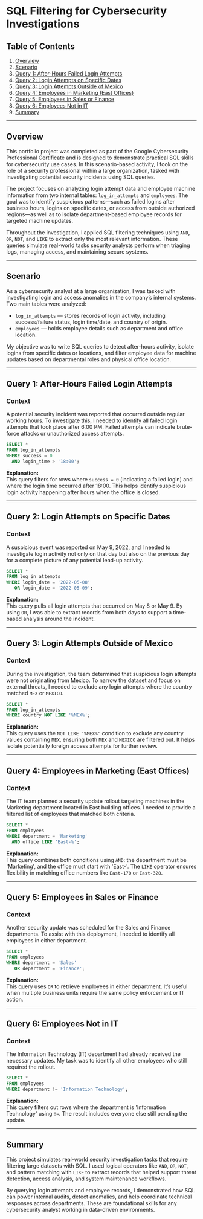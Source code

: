 # SQL Filtering for Cybersecurity Investigations

## Table of Contents  
1. [Overview](#overview)  
2. [Scenario](#scenario)  
3. [Query 1: After-Hours Failed Login Attempts](#query-1-after-hours-failed-login-attempts)  
4. [Query 2: Login Attempts on Specific Dates](#query-2-login-attempts-on-specific-dates)  
5. [Query 3: Login Attempts Outside of Mexico](#query-3-login-attempts-outside-of-mexico)  
6. [Query 4: Employees in Marketing (East Offices)](#query-4-employees-in-marketing-east-offices)  
7. [Query 5: Employees in Sales or Finance](#query-5-employees-in-sales-or-finance)  
8. [Query 6: Employees Not in IT](#query-6-employees-not-in-it)  
9. [Summary](#summary)

---

## Overview

This portfolio project was completed as part of the Google Cybersecurity Professional Certificate and is designed to demonstrate practical SQL skills for cybersecurity use cases. In this scenario-based activity, I took on the role of a security professional within a large organization, tasked with investigating potential security incidents using SQL queries.

The project focuses on analyzing login attempt data and employee machine information from two internal tables: `log_in_attempts` and `employees`. The goal was to identify suspicious patterns—such as failed logins after business hours, logins on specific dates, or access from outside authorized regions—as well as to isolate department-based employee records for targeted machine updates.

Throughout the investigation, I applied SQL filtering techniques using `AND`, `OR`, `NOT`, and `LIKE` to extract only the most relevant information. These queries simulate real-world tasks security analysts perform when triaging logs, managing access, and maintaining secure systems.

---

## Scenario

As a cybersecurity analyst at a large organization, I was tasked with investigating login and access anomalies in the company’s internal systems. Two main tables were analyzed:

- `log_in_attempts` — stores records of login activity, including success/failure status, login time/date, and country of origin.
- `employees` — holds employee details such as department and office location.

My objective was to write SQL queries to detect after-hours activity, isolate logins from specific dates or locations, and filter employee data for machine updates based on departmental roles and physical office location.

---

## Query 1: After-Hours Failed Login Attempts

### Context
A potential security incident was reported that occurred outside regular working hours. To investigate this, I needed to identify all failed login attempts that took place after 6:00 PM. Failed attempts can indicate brute-force attacks or unauthorized access attempts.

```sql
SELECT *
FROM log_in_attempts
WHERE success = 0
  AND login_time > '18:00';
```

**Explanation:**  
This query filters for rows where `success = 0` (indicating a failed login) and where the login time occurred after 18:00. This helps identify suspicious login activity happening after hours when the office is closed.

---

## Query 2: Login Attempts on Specific Dates

### Context  
A suspicious event was reported on May 9, 2022, and I needed to investigate login activity not only on that day but also on the previous day for a complete picture of any potential lead-up activity.

```sql
SELECT *
FROM log_in_attempts
WHERE login_date = '2022-05-08'
   OR login_date = '2022-05-09';
```

**Explanation:**  
This query pulls all login attempts that occurred on May 8 or May 9. By using `OR`, I was able to extract records from both days to support a time-based analysis around the incident.

---

## Query 3: Login Attempts Outside of Mexico

### Context  
During the investigation, the team determined that suspicious login attempts were not originating from Mexico. To narrow the dataset and focus on external threats, I needed to exclude any login attempts where the country matched `MEX` or `MEXICO`.

```sql
SELECT *
FROM log_in_attempts
WHERE country NOT LIKE '%MEX%';
```

**Explanation:**  
This query uses the `NOT LIKE '%MEX%'` condition to exclude any country values containing `MEX`, ensuring both `MEX` and `MEXICO` are filtered out. It helps isolate potentially foreign access attempts for further review.

---

## Query 4: Employees in Marketing (East Offices)

### Context  
The IT team planned a security update rollout targeting machines in the Marketing department located in East building offices. I needed to provide a filtered list of employees that matched both criteria.

```sql
SELECT *
FROM employees
WHERE department = 'Marketing'
  AND office LIKE 'East-%';
```

**Explanation:**  
This query combines both conditions using `AND`: the department must be 'Marketing', and the office must start with 'East-'. The `LIKE` operator ensures flexibility in matching office numbers like `East-170` or `East-320`.

---

## Query 5: Employees in Sales or Finance

### Context  
Another security update was scheduled for the Sales and Finance departments. To assist with this deployment, I needed to identify all employees in either department.

```sql
SELECT *
FROM employees
WHERE department = 'Sales'
   OR department = 'Finance';
```

**Explanation:**  
This query uses `OR` to retrieve employees in either department. It’s useful when multiple business units require the same policy enforcement or IT action.

---

## Query 6: Employees Not in IT

### Context  
The Information Technology (IT) department had already received the necessary updates. My task was to identify all other employees who still required the rollout.

```sql
SELECT *
FROM employees
WHERE department != 'Information Technology';
```

**Explanation:**  
This query filters out rows where the department is 'Information Technology' using `!=`. The result includes everyone else still pending the update.

---

## Summary

This project simulates real-world security investigation tasks that require filtering large datasets with SQL. I used logical operators like `AND`, `OR`, `NOT`, and pattern matching with `LIKE` to extract records that helped support threat detection, access analysis, and system maintenance workflows.

By querying login attempts and employee records, I demonstrated how SQL can power internal audits, detect anomalies, and help coordinate technical responses across departments. These are foundational skills for any cybersecurity analyst working in data-driven environments.
